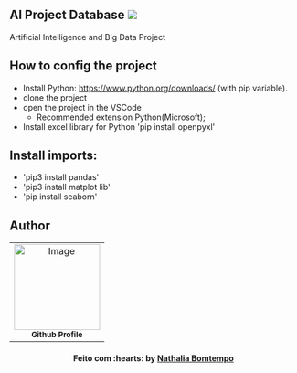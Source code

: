 ## AI Project Database <img src="https://img.shields.io/badge/In Progress-F2D35B?style=for-the-badge" target="_blank"></a>

Artificial Intelligence and Big Data Project

## How to config the project

- Install Python: https://www.python.org/downloads/  (with pip variable).
- clone the project
- open the project in the VSCode
    - Recommended extension Python(Microsoft);
- Install excel library for Python 'pip install openpyxl'

## Install imports:

- 'pip3 install pandas'
- 'pip3 install matplot lib'
- 'pip install seaborn'

## Author
<table align="center">
    <tr>
        <td align="center">
            <a href="https://github.com/NathaliaBomtemp">
               <img src="https://user-images.githubusercontent.com/70415844/158703092-49a4ca70-a69c-45fb-8fba-886324e8e831.png" width="150px;" alt="Image" />
                <br />
                <sub><b>Github Profile</b></sub>
            </a>
        </td>    
    </tr>
</table>
<h4 align="center">
   Feito com :hearts: by  <a href="https://www.linkedin.com/in/nathalia-bomtempo/" target="_blank"> Nathalia Bomtempo </a>
</h4>

